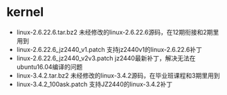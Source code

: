 # kernel

* linux-2.6.22.6.tar.bz2				未经修改的linux-2.6.22.6源码，在12期衔接和2期里用到
* linux-2.6.22.6_jz2440_v1.patch		支持jz2440v1的linux-2.6.22.6补丁
* linux-2.6.22.6_jz2440_v2v3.patch	jz2440最新补丁，解决无法在ubuntu16.04编译的问题
* linux-3.4.2.tar.bz2					未经修改的linux-3.4.2源码，在毕业班课程和3期里用到
* linux-3.4.2_100ask.patch			支持JZ2440的linux-3.4.2补丁
